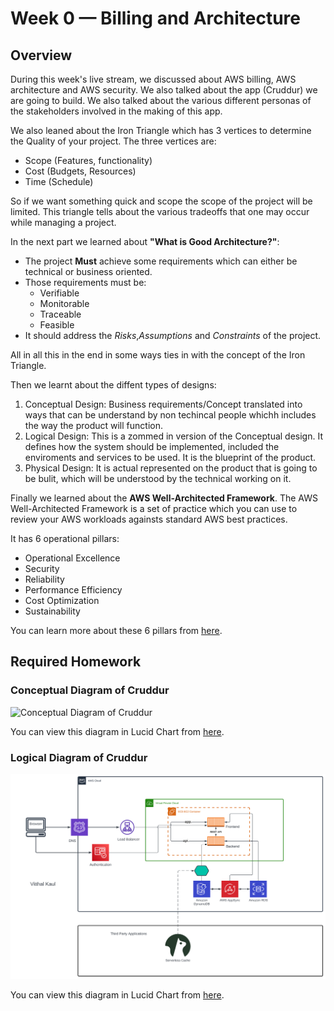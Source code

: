 # Week 0 — Billing and Architecture

## Overview

During this week's live stream, we discussed about AWS billing, AWS architecture and AWS security. We also talked about the app (Cruddur) we are going to build. We also talked about the various different personas of the stakeholders involved in the making of this app.

We also leaned about the Iron Triangle which has 3 vertices to determine the Quality of your project. The three vertices are:
- Scope (Features, functionality)
- Cost (Budgets, Resources)
- Time (Schedule)

So if we want something quick and scope the scope of the project will be limited. This triangle tells about the various tradeoffs that one may occur while managing a project.

In the next part we learned about **"What is Good Architecture?"**:
- The project **Must** achieve some requirements which can either be technical or business oriented.
- Those requirements must be:
  - Verifiable
  - Monitorable
  - Traceable
  - Feasible
- It should address the _Risks_,_Assumptions_ and _Constraints_ of the project.

All in all this in the end in some ways ties in with the concept of the Iron Triangle.

Then we learnt about the diffent types of designs:
1. Conceptual Design: Business requirements/Concept translated into ways that can be understand by non techincal people whichh includes the way the product will function.
1. Logical Design: This is a zommed in version of the Conceptual design. It defines how the system should be implemented, included the enviroments and services to be used. It is the blueprint of the product.
1. Physical Design: It is actual represented on the product that is going to be bulit, which will be understood by the technical working on it.

Finally we learned about the __AWS Well-Architected Framework__. The AWS Well-Architected Framework is a set of practice which you can use to review your AWS workloads againsts standard AWS best practices.

It has 6 operational pillars:
- Operational Excellence
- Security
- Reliability
- Performance Efficiency
- Cost Optimization
- Sustainability

You can learn more about these 6 pillars from [here](https://aws.amazon.com/architecture/well-architected/?wa-lens-whitepapers.sort-by=item.additionalFields.sortDate&wa-lens-whitepapers.sort-order=desc&wa-guidance-whitepapers.sort-by=item.additionalFields.sortDate&wa-guidance-whitepapers.sort-order=desc).

## Required Homework

### Conceptual Diagram of Cruddur
![Conceptual Diagram of Cruddur]()

You can view this diagram in Lucid Chart from [here](https://lucid.app/lucidchart/4224de5d-2627-429f-8534-e0a8419c20ec/edit?viewport_loc=-183%2C98%2C2075%2C947%2C0_0&invitationId=inv_be31f293-d9f6-462b-9313-3e15324159f8).

### Logical Diagram of Cruddur
![Logical Diagram of Cruddur](assets/Logical-Diagram-Cruddur.svg)

You can view this diagram in Lucid Chart from [here](https://lucid.app/lucidchart/48948c93-30b3-408e-8e0b-1795cba9a759/edit?viewport_loc=-903%2C929%2C2379%2C1085%2C0_0&invitationId=inv_04005c7d-b935-406d-b11d-9c11a511a4e6).

